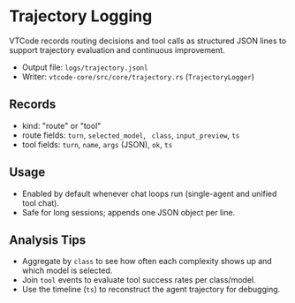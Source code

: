 # Trajectory Logging

VTCode records routing decisions and tool calls as structured JSON lines to support trajectory evaluation and continuous improvement.

-   Output file: `logs/trajectory.jsonl`
-   Writer: `vtcode-core/src/core/trajectory.rs` (`TrajectoryLogger`)

## Records

-   kind: "route" or "tool"
-   route fields: `turn`, `selected_model`, ` class`, `input_preview`, `ts`
-   tool fields: `turn`, `name`, `args` (JSON), `ok`, `ts`

## Usage

-   Enabled by default whenever chat loops run (single-agent and unified tool chat).
-   Safe for long sessions; appends one JSON object per line.

## Analysis Tips

-   Aggregate by `class` to see how often each complexity shows up and which model is selected.
-   Join `tool` events to evaluate tool success rates per class/model.
-   Use the timeline (`ts`) to reconstruct the agent trajectory for debugging.
